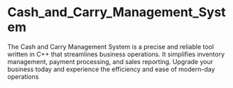# Cash_and_Carry_Management_System
The Cash and Carry Management System is a precise and reliable tool written in C++ that streamlines business operations. It simplifies inventory management, payment processing, and sales reporting. Upgrade your business today and experience the efficiency and ease of modern-day operations
